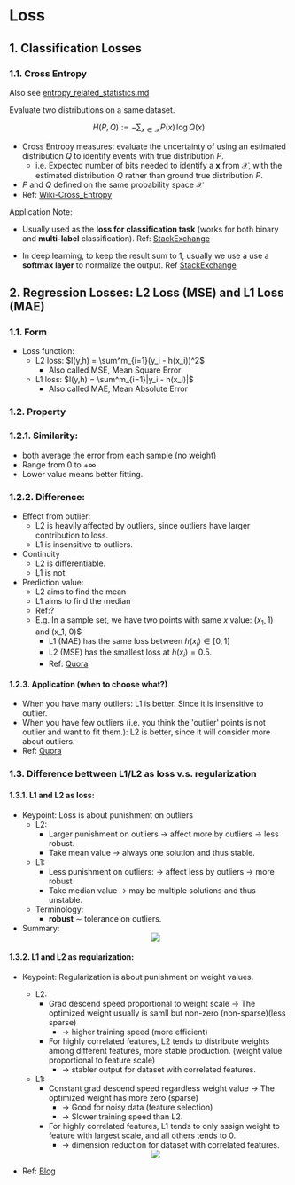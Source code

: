 # Loss

## 1. Classification Losses

### 1.1. Cross Entropy


Also see [entropy_related_statistics.md](../math_topics/entropy_related_statistics.md)

Evaluate two distributions on a same dataset. 

$$H(P,Q):=-\sum _{x\in {\mathcal {X}}}P(x)\,\log Q(x)$$ 

- Cross Entropy measures: evaluate the uncertainty of using an estimated distribution $Q$ to identify events with true distribution $P$.
  - i.e. Expected number of bits needed to identify a $\boldsymbol{x}$ from $\mathcal{X}$, with the estimated distribution $Q$ rather than ground true distribution $P$.
- $P$ and $Q$ defined on the same probability space $\mathcal{X}$
- Ref: [Wiki-Cross_Entropy](https://en.wikipedia.org/wiki/Cross_entropy)

Application Note:

- Usually used as the **loss for classification task** (works for both binary and **multi-label** classification). Ref: [StackExchange](https://stats.stackexchange.com/questions/207794/what-loss-function-for-multi-class-multi-label-classification-tasks-in-neural-n)

- In deep learning, to keep the result sum to 1, usually we use a use a **softmax layer** to normalize the output. Ref [StackExchange](https://stats.stackexchange.com/questions/207794/what-loss-function-for-multi-class-multi-label-classification-tasks-in-neural-n)


## 2. Regression Losses: L2 Loss (MSE) and L1 Loss (MAE) 

### 1.1. Form

- Loss function:
  - L2 loss: $l(y,h) = \sum^m_{i=1}(y_i - h(x_i))^2$
    - Also called MSE, Mean Square Error
  - L1 loss: $l(y,h) = \sum^m_{i=1}|y_i - h(x_i)|$
    - Also called MAE, Mean Absolute Error

### 1.2. Property

### 1.2.1. Similarity: 

- both average the error from each sample (no weight)
- Range from 0 to $+\infty$
- Lower value means better fitting.

### 1.2.2. Difference:

- Effect from outlier:
  - L2 is heavily affected by outliers, since outliers have larger contribution to loss.
  - L1 is insensitive to outliers.
- Continuity
  - L2 is differentiable.
  - L1 is not.
- Prediction value:
  - L2 aims to find the mean
  - L1 aims to find the median
  - Ref:?
  - E.g. In a sample set, we have two points with same $x$ value: $(x_1, 1)$ and (x_1, 0)$
    - L1 (MAE) has the same loss between $h(x_i)\in[0,1]$
    - L2 (MSE) has the smallest loss at $h(x_i) = 0.5$.
    - Ref: [Quora](https://www.quora.com/How-would-a-model-change-if-we-minimized-absolute-error-instead-of-squared-error-What-about-the-other-way-around)

#### 1.2.3. Application (when to choose what?)

- When you have many outliers:
L1 is better. Since it is insensitive to outlier.
- When you have few outliers (i.e. you think the 'outlier' points is not outlier and want to fit them.):
L2 is better, since it will consider more about outliers.
- Ref: [Quora](https://www.quora.com/How-would-a-model-change-if-we-minimized-absolute-error-instead-of-squared-error-What-about-the-other-way-around)


### 1.3. Difference bettween L1/L2 as loss v.s. regularization

#### 1.3.1. L1 and L2 as loss:

- Keypoint: Loss is about punishment on outliers
  - L2: 
    - Larger punishment on outliers $\rightarrow$ affect more by outliers $\rightarrow$ less robust.
    - Take mean value $\rightarrow$ always one solution and thus stable.
  - L1:
    - Less punishment on outliers: $\rightarrow$ affect less by outliers $\rightarrow$ more robust
    - Take median value $\rightarrow$ may be multiple solutions and thus unstable.
  - Terminology: 
    - **robust** $\sim$ tolerance on outliers.
- Summary:
  <div  align="center"><img src=http://www.chioka.in/wp-content/uploads/2013/12/L1-vs-L2-properties-loss-function.png style = "zoom:100%"></div>

#### 1.3.2. L1 and L2 as regularization:

- Keypoint: Regularization is about punishment on weight values.
  - L2: 
    - Grad descend speed proportional to weight scale 
    $\rightarrow$ The optimized weight usually is samll but non-zero (non-sparse)(less sparse)
        - $\rightarrow$ higher training speed (more efficient)
    - For highly correlated features, L2 tends to distribute weights among different features, more stable production. (weight value proportional to feature scale)
      - $\rightarrow$ stabler output for dataset with correlated features.
  - L1: 
    - Constant grad descend speed regardless weight value 
    $\rightarrow$ The optimized weight has more zero (sparse)
      - $\rightarrow$ Good for noisy data (feature selection)
      - $\rightarrow$ Slower training speed than L2.
    - For highly correlated features, L1 tends to only assign weight to feature with largest scale, and all others tends to 0.
      - $\rightarrow$ dimension reduction for dataset with correlated features. 
  <div  align="center"><img src=http://www.chioka.in/wp-content/uploads/2013/12/L1-vs-L2-properties-regularization.png style = "zoom:100%"></div>

- Ref: [Blog](http://www.chioka.in/differences-between-l1-and-l2-as-loss-function-and-regularization/)



